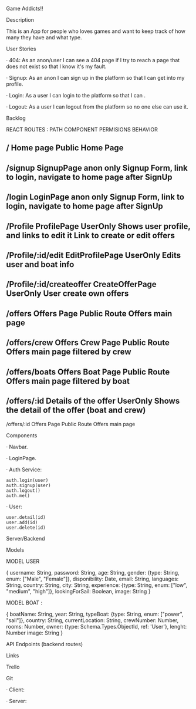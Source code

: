 Game Addicts!! 

Description

This is an App for people who loves games and want to keep track of how many they have and what type.


User Stories

· 404: As an anon/user I can see a 404 page if I try to reach a page that does not exist so that I know it's my fault.

· Signup: As an anon I can sign up in the platform so that I can get into my profile.

· Login: As a user I can login to the platform so that I can .

· Logout: As a user I can logout from the platform so no one else can use it.





Backlog





REACT ROUTES :
PATH			            COMPONENT		            PERMISIONS		        BEHAVIOR

/			                Home page		            Public	<Route>		    Home Page
-----------------------------------------------------------------------------------------------------------------------
/signup		                SignupPage		            anon only		        Signup Form, link to login, 
                        	                            <AnonRoute>		        navigate to home page after SignUp
-----------------------------------------------------------------------------------------------------------------------
/login			            LoginPage		            anon only		        Signup Form, link to login,
						                                <AnonRoute>		        navigate to home page after SignUp	
-----------------------------------------------------------------------------------------------------------------------
/Profile			        ProfilePage		            UserOnly		        Shows user profile, and links to edit it
						                                <Private Route>	        Link to create or edit offers
-----------------------------------------------------------------------------------------------------------------------
/Profile/:id/edit		    EditProfilePage		        UserOnly		        Edits user and boat info
						                                <Private Route>
-----------------------------------------------------------------------------------------------------------------------
/Profile/:id/createoffer	CreateOfferPage	            UserOnly		        User create own offers
						                                <PrivateRoute>
-----------------------------------------------------------------------------------------------------------------------
/offers			            Offers Page		            Public Route		    Offers main page
-----------------------------------------------------------------------------------------------------------------------
/offers/crew		        Offers Crew Page	        Public Route		    Offers main page filtered by crew
-----------------------------------------------------------------------------------------------------------------------
/offers/boats		        Offers Boat Page	        Public Route		    Offers main page filtered by boat
-----------------------------------------------------------------------------------------------------------------------
/offers/:id		            Details of the offer	    UserOnly		        Shows the detail of the offer
						                                <Private Route>	        (boat and crew)
-----------------------------------------------------------------------------------------------------------------------
/offers/:id			        Offers Page		            Public Route		    Offers main page




Components

· Navbar.

· LoginPage.



· Auth Service:

    auth.login(user)
    auth.signup(user)
    auth.logout()
    auth.me()

· User:

    user.detail(id)
    user.add(id)
    user.delete(id)




Server/Backend

Models

MODEL USER 

{
username: String,
password: String,
age: String,
gender: {type: String, enum: ["Male", "Female"]}, 
disponibility: Date,
email: String,
languages: String,
country: String,
city: String,
experience: {type: String, enum: ["low", "medium", "high"]}, 
lookingForSail: Boolean,
image: String
}

MODEL BOAT :

{
boatName: String,
year: String,
typeBoat: {type: String, enum: ["power", "sail"]}, 
country: String,
currentLocation: String,
crewNumber: Number,
rooms: Number,
owner: {type: Schema.Types.ObjectId, ref: 'User'},
lenght: Number
image: String
}





API Endpoints (backend routes)







Links 

Trello



Git

· Client: 

· Server: 

